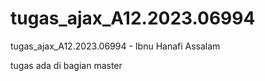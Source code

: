 # tugas_ajax_A12.2023.06994
tugas_ajax_A12.2023.06994 - Ibnu Hanafi Assalam


tugas ada di bagian master
